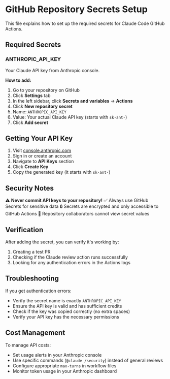 # GitHub Repository Secrets Setup

This file explains how to set up the required secrets for Claude Code GitHub Actions.

## Required Secrets

### ANTHROPIC_API_KEY
Your Claude API key from Anthropic console.

**How to add:**
1. Go to your repository on GitHub
2. Click **Settings** tab
3. In the left sidebar, click **Secrets and variables** → **Actions**
4. Click **New repository secret**
5. Name: `ANTHROPIC_API_KEY`
6. Value: Your actual Claude API key (starts with `sk-ant-`)
7. Click **Add secret**

## Getting Your API Key

1. Visit [console.anthropic.com](https://console.anthropic.com/)
2. Sign in or create an account
3. Navigate to **API Keys** section
4. Click **Create Key**
5. Copy the generated key (it starts with `sk-ant-`)

## Security Notes

⚠️ **Never commit API keys to your repository!**
✅ Always use GitHub Secrets for sensitive data
🔒 Secrets are encrypted and only accessible to GitHub Actions
👥 Repository collaborators cannot view secret values

## Verification

After adding the secret, you can verify it's working by:
1. Creating a test PR
2. Checking if the Claude review action runs successfully
3. Looking for any authentication errors in the Actions logs

## Troubleshooting

If you get authentication errors:
- Verify the secret name is exactly `ANTHROPIC_API_KEY`
- Ensure the API key is valid and has sufficient credits
- Check if the key was copied correctly (no extra spaces)
- Verify your API key has the necessary permissions

## Cost Management

To manage API costs:
- Set usage alerts in your Anthropic console
- Use specific commands (`@claude /security`) instead of general reviews
- Configure appropriate `max-turns` in workflow files
- Monitor token usage in your Anthropic dashboard
